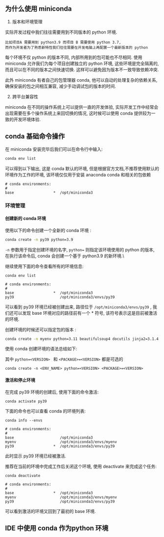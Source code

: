 ## 为什么使用 miniconda

1. 版本和环境管理

实际开发过程中我们往往需要用到不同版本的 python 环境. 

	比如项目A 需要用到 python3.9 而项目 B 需要使用 python 3.7, 
	而作为开发者为了熟悉新特性我们往往需要在开发电脑上再配置一个最新版本的 python
	
每个环境不仅 python 的版本不同, 内部所用到的包可能也不尽相同. 使用 miniconda 允许我们为每个项目创建独立的 python 环境, 这些环境是完全隔离的, 而且可以在不同的版本之间快速切换. 这样可以避免因为版本不一致导致依赖冲突. 

此外 miniconda 有者自己的包管理器 conda, 他可以自动的处理复杂的依赖关系, 确保安装的包之间相互兼容, 减少手动调试包的版本的时间.

2. 跨平台兼容性

miniconda 在不同的操作系统上可以提供一直的开发体验, 实际开发工作中经常会出现需要在多个操作系统上来回切换的情况, 这时候可以使用 conda 提供较为一致的开发环境体验.

## conda 基础命令操作

在 miniconda 安装完毕后我们可以在命令行中输入:
```sh
conda env list
```

可以得到以下输出, 这是 conda 默认的环境, 但是根据官方文档,不推荐使用默认的环境作为工作的环境, 该环境仅仅用于安装 anaconda conda 和相关的包依赖 
```
# conda environments:
#
base                  *  /opt/miniconda3
```

### 环境管理

#### 创建新的 conda 环境

使用以下的命令创建一个全新的 conda 环境 :

```sh
conda create -n py39 python=3.9
```

`-n` 参数用于指定创建环境的名字, `python=` 则指定该环境使用的 python 的版本, 在执行该命令后, conda 会创建一个基于 python3.9 的新环境.\

继续使用下面的命令查看所有的环境信息:

```
conda env list
```

```
# conda environments:
#
base                  *  /opt/miniconda3
py39                     /opt/miniconda3/envs/py39
```

可以看到 py39 环境已经被创建出来, 路径位于 `/opt/miniconda3/envs/py39` , 我们还可以发现 base 环境对应的路径前有一个 * 符号, 该符号表示这是目前被激活的环境. 

创建环境的时候还可以指定包的版本 :

```sh
conda create -n myenv python=3.11 beautifulsoup4 docutils jinja2=3.1.4 wheel
```

使用 conda 创建环境的语法总结如下:

其中 `python=<VERSION> `  和 `<PACKAGE>=<VERSION>` 都是可选的

```
conda create -n <ENV_NAME> python=<VERSION> <PACKAGE>=<VERSION>
```

#### 激活和停止环境

在完成 py39 环境的创建后, 使用下面的命令激活:
```
conda activate py39
```

下面的命令也可以查看 conda 的环境列表:

```
conda info --envs
```

```
# conda environments:
#
base                     /opt/miniconda3
myenv                    /opt/miniconda3/envs/myenv
py39                  *  /opt/miniconda3/envs/py39
```

此时显示 py39 环境已经被激活.

推荐在当前的环境中完成工作后关闭这个环境, 使用 deactivate 来完成这个任务:

```
conda deactivate
```

```
# conda environments:
#
base                  *  /opt/miniconda3
myenv                    /opt/miniconda3/envs/myenv
py39                     /opt/miniconda3/envs/py39
```

可以看到激活的环境又回到了最初的 base 环境.


## IDE 中使用 conda 作为python 环境




